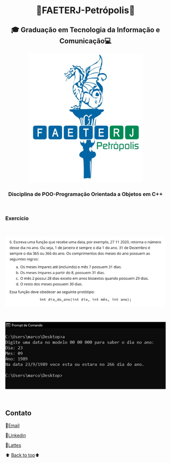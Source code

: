 <h1 align="center"><a name="back-to-top"></a> 🐲FAETERJ-Petrópolis🐲</h1> 

<h2   align="center">🎓
    Graduação em Tecnologia da Informação e Comunicação💻</h2>
 <p align="center">
    <img src="https://github.com/marcosbarker/Exerc.-de-Prog.-Arranjo6/blob/main/img/faeterj-logo.jpg" alt="faeterj-logo">
    </p>
<h3 align="center">
    Disciplina de POO-Programação Orientada a Objetos em C++</h3>

<br/>

### Exercício

<br/>

<p align="center">
    <a href="">
        <img src="https://github.com/marcosbarker/Exerc.-de-Prog.-Arranjo6/blob/main/img/img-exer.jpg" alt="imagem exercicio">
    </a>
    </p>


<br/>

<p align="center">
    <a href="">
        <img src="https://github.com/marcosbarker/Exerc.-de-Prog.-Arranjo6/blob/main/img/img-term.jpg" alt="imagem terminal">
    </a>
    </p>

<br/>

## Contato

:e-mail:[Email](mailto:marcos_barker@hotmail.com)

:link:[Linkedin](https://www.linkedin.com/in/marcos-paulo-marques-corr%C3%AAa-gomes-2794271b0/)

:link:[Lattes](http://lattes.cnpq.br/9921689263681163)



⬆️ [Back to top](#back-to-top)⬆️ 
















